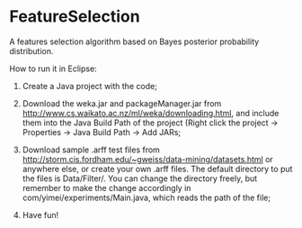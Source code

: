 # FeatureSelection

A features selection algorithm based on Bayes posterior probability distribution.

How to run it in Eclipse:

1. Create a Java project with the code;

2. Download the weka.jar and packageManager.jar from http://www.cs.waikato.ac.nz/ml/weka/downloading.html, and include them into the Java Build Path of the project (Right click the project -> Properties -> Java Build Path -> Add JARs;

3. Download sample .arff test files from http://storm.cis.fordham.edu/~gweiss/data-mining/datasets.html or anywhere else, or create your own .arff files. The default directory to put the files is Data/Filter/. You can change the directory freely, but remember to make the change accordingly in com/yimei/experiments/Main.java, which reads the path of the file;

4. Have fun!
